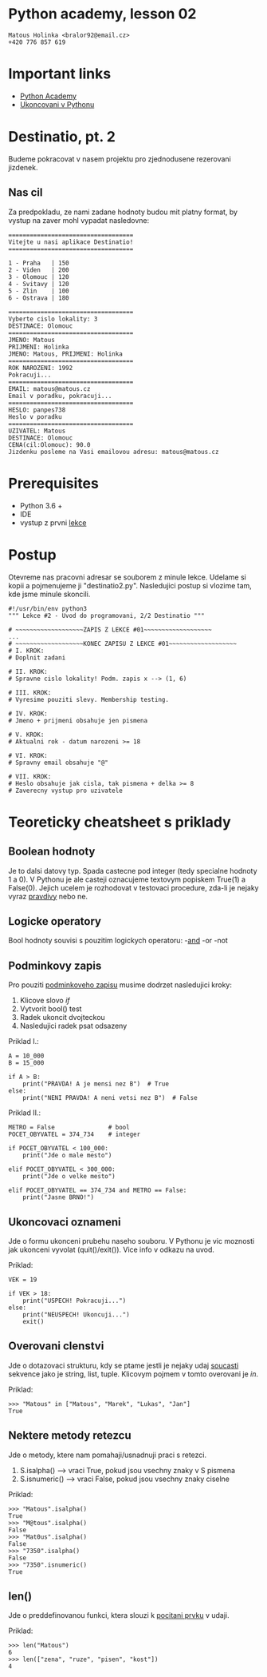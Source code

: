 # Python academy, lesson 02

    Matous Holinka <bralor92@email.cz>
    +420 776 857 619

# Important links

- [Python Academy](https://engeto.com/cs/kurz/online-python-akademie/lekce)
- [Ukoncovani v Pythonu](https://www.geeksforgeeks.org/python-exit-commands-quit-exit-sys-exit-and-os-_exit/)

# Destinatio, pt. 2
Budeme pokracovat v nasem projektu pro zjednodusene rezerovani jizdenek.

## Nas cil
Za predpokladu, ze nami zadane hodnoty budou mit platny format, by vystup na zaver mohl vypadat nasledovne:
```
===================================
Vitejte u nasi aplikace Destinatio!
===================================

1 - Praha   | 150
2 - Viden   | 200
3 - Olomouc | 120
4 - Svitavy | 120
5 - Zlin    | 100
6 - Ostrava | 180

===================================
Vyberte cislo lokality: 3
DESTINACE: Olomouc
===================================
JMENO: Matous
PRIJMENI: Holinka
JMENO: Matous, PRIJMENI: Holinka
===================================
ROK NAROZENI: 1992
Pokracuji...
===================================
EMAIL: matous@matous.cz
Email v poradku, pokracuji...
===================================
HESLO: panpes738
Heslo v poradku
===================================
UZIVATEL: Matous
DESTINACE: Olomouc
CENA(cil:Olomouc): 90.0
Jizdenku posleme na Vasi emailovou adresu: matous@matous.cz
```

# Prerequisites
- Python 3.6 +
- IDE
- vystup z prvni [lekce](https://github.com/Bralor/python_academy/blob/master/lesson01/destinatio1.py)

# Postup
Otevreme nas pracovni adresar se souborem z minule lekce. Udelame si kopii a pojmenujeme ji "destinatio2.py". Nasledujici postup si vlozime tam, kde jsme minule skoncili.

```
#!/usr/bin/env python3
""" Lekce #2 - Uvod do programovani, 2/2 Destinatio """

# ~~~~~~~~~~~~~~~~~~~ZAPIS Z LEKCE #01~~~~~~~~~~~~~~~~~~~
...
# ~~~~~~~~~~~~~~~~~~~KONEC ZAPISU Z LEKCE #01~~~~~~~~~~~~~~~~~~~
# I. KROK:
# Doplnit zadani

# II. KROK:
# Spravne cislo lokality! Podm. zapis x --> (1, 6)

# III. KROK:
# Vyresime pouziti slevy. Membership testing.

# IV. KROK:
# Jmeno + prijmeni obsahuje jen pismena

# V. KROK:
# Aktualni rok - datum narozeni >= 18

# VI. KROK:
# Spravny email obsahuje "@"

# VII. KROK:
# Heslo obsahuje jak cisla, tak pismena + delka >= 8
# Zaverecny vystup pro uzivatele
```

# Teoreticky cheatsheet s priklady
## Boolean hodnoty
Je to dalsi datovy typ. Spada castecne pod integer (tedy specialne hodnoty 1 a 0). V Pythonu je ale casteji oznacujeme textovym popiskem True(1) a False(0). Jejich ucelem je rozhodovat v testovaci procedure, zda-li je nejaky vyraz [pravdivy](https://engeto.com/cs/kurz/online-python-akademie/studium/9roGO2_ITGaLbq-X-KGT7w/rozhodujeme/datovy-typ-boolean/co-je-to-boolean) nebo ne.

## Logicke operatory
Bool hodnoty souvisi s pouzitim logickych operatoru:
-[and](https://engeto.com/cs/kurz/online-python-akademie/studium/rh38CL2fRmmOBqJt312GOA/rozhodujeme/datovy-typ-boolean/logicke-operace)
-or
-not

## Podminkovy zapis
Pro pouziti [podminkoveho zapisu](https://engeto.com/cs/kurz/online-python-akademie/studium/EBuXiFdpSKK96n6Eds4cgA/rozhodujeme/python-rozhoduje/podminky-if) musime dodrzet nasledujici kroky:
1. Klicove slovo _if_
2. Vytvorit bool() test
3. Radek ukoncit dvojteckou
4. Nasledujici radek psat odsazeny

Priklad I.:
```
A = 10_000
B = 15_000

if A > B:
    print("PRAVDA! A je mensi nez B")  # True
else:
    print("NENI PRAVDA! A neni vetsi nez B")  # False
```

Priklad II.:
```
METRO = False               # bool
POCET_OBYVATEL = 374_734    # integer

if POCET_OBYVATEL < 100_000:
    print("Jde o male mesto")

elif POCET_OBYVATEL < 300_000:
    print("Jde o velke mesto")

elif POCET_OBYVATEL == 374_734 and METRO == False:
    print("Jasne BRNO!")

```

## Ukoncovaci oznameni
Jde o formu ukonceni prubehu naseho souboru. V Pythonu je vic moznosti jak ukonceni vyvolat (quit()/exit()). Vice info v odkazu na uvod.

Priklad:
```
VEK = 19

if VEK > 18:
    print("USPECH! Pokracuji...")
else:
    print("NEUSPECH! Ukoncuji...")
    exit()
```
## Overovani clenstvi
Jde o dotazovaci strukturu, kdy se ptame jestli je nejaky udaj [soucasti](https://engeto.com/cs/kurz/online-python-akademie/studium/tR_PX2qoQw68kXQKe1q1fg/zaciname-s-pythonem-datove-typy/operace-se-sekvencemi/pritomnost-prvku-membership-test) sekvence jako je string, list, tuple. Klicovym pojmem v tomto overovani je _in_.

Priklad:
```
>>> "Matous" in ["Matous", "Marek", "Lukas", "Jan"]
True
```

## Nektere metody retezcu
Jde o metody, ktere nam pomahaji/usnadnuji praci s retezci.
1. S.isalpha() --> vraci True, pokud jsou vsechny znaky v S pismena
2. S.isnumeric() --> vraci False, pokud jsou vsechny znaky ciselne

Priklad:
```
>>> "Matous".isalpha()
True
>>> "M@tous".isalpha()
False
>>> "Mat0us".isalpha()
False
>>> "7350".isalpha()
False
>>> "7350".isnumeric()
True

```

## len()
Jde o preddefinovanou funkci, ktera slouzi k [pocitani prvku](https://engeto.com/cs/kurz/online-python-akademie/studium/MCDGtwdxTn2GMv5sfPvXQA/zaciname-s-pythonem-datove-typy/operace-se-sekvencemi/zjisteni-delky-lenght) v udaji.

Priklad:
```
>>> len("Matous")
6
>>> len(["zena", "ruze", "pisen", "kost"])
4
```
